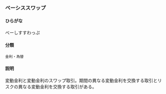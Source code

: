 <div style="display:none;">

## [あ行](securities-terms?id=あ行)
## [か行](securities-terms?id=か行)
## [さ行](securities-terms?id=さ行)
## [た行](securities-terms?id=た行)
## [な行](securities-terms?id=な行)
## [は行](securities-terms?id=は行)

</div>

### ベーシススワップ

#### ひらがな

べーしすすわっぷ

#### 分類

`金利・為替`

#### 説明

変動金利と変動金利のスワップ取引。期間の異なる変動金利を交換する取引とリスクの異なる変動金利を交換する取引がある。

<div style="display:none;">

## [ま行](securities-terms?id=ま行)
## [や行](securities-terms?id=や行)
## [ら行](securities-terms?id=ら行)
## [わ行](securities-terms?id=わ行)
## [英数字・記号](securities-terms?id=英数字・記号)

</div>

